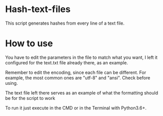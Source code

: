 # Hash-text-files
 This script generates hashes from every line of a text file.
 
 # How to use
 You have to edit the parameters in the file to match what you want, I left it configured for the text.txt file already there, as an example.

 Remember to edit the encoding, since each file can be different. For example, the most common ones are "utf-8" and "ansi". Check before using.

 The text file left there serves as an example of what the formatting should be for the script to work

 To run it just execute in the CMD or in the Terminal with Python3.6+.